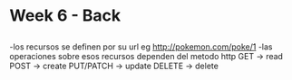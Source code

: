 # Week 6 - Back

##

-los recursos se definen por su url
eg http://pokemon.com/poke/1
-las operaciones sobre esos recursos dependen del metodo http
GET -> read
POST -> create
PUT/PATCH -> update
DELETE -> delete
